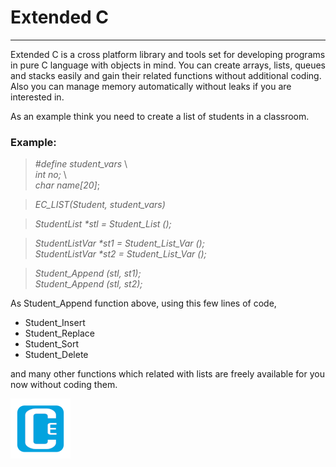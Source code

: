 # Extended C  
---  

Extended C is a cross platform library and tools set for developing programs in pure C language with objects in mind. You can create arrays, lists, queues and stacks easily and gain their related functions without additional coding. Also you can manage memory automatically without leaks if you are interested in.

As an example think you need to create a list of students in a classroom.

### Example:  

>*\#define student_vars*     \  
    *int     no;*     \  
    *char   name[20]*;  

>*EC_LIST(Student, student_vars)*  

>*StudentList \*stl = Student_List ();*  

>*StudentListVar \*st1 = Student_List_Var ();*  
>*StudentListVar \*st2 = Student_List_Var ();*  

>*Student_Append (stl, st1);*  
>*Student_Append (stl, st2);*  


As Student_Append function above, using this few lines of code,  

- Student_Insert  
- Student_Replace  
- Student_Sort  
- Student_Delete  

and many other functions which related with lists are freely available for you now without coding them.  

![Logo, Extended C logo ](share/icons/ec96.png)





